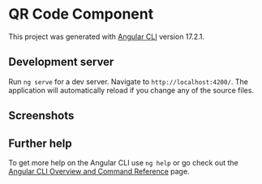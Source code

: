 # QR Code Component

This project was generated with [Angular CLI](https://github.com/angular/angular-cli) version 17.2.1.

## Development server

Run `ng serve` for a dev server. Navigate to `http://localhost:4200/`. The application will automatically reload if you change any of the source files.

## Screenshots



## Further help

To get more help on the Angular CLI use `ng help` or go check out the [Angular CLI Overview and Command Reference](https://angular.io/cli) page.
